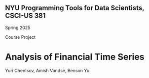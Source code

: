 ## NYU Programming Tools for Data Scientists, CSCI-US 381

Spring 2025

Course Project

# Analysis of Financial Time Series

Yuri Chentsov, Amish Vandse, Benson Yu
